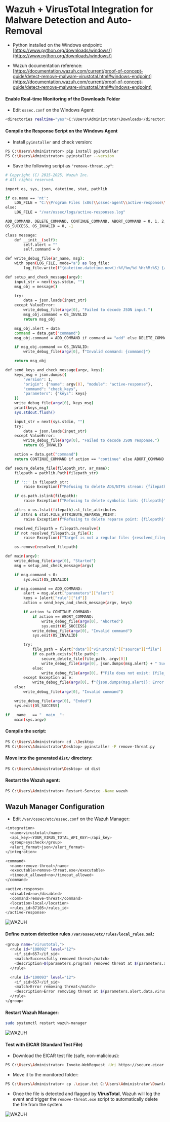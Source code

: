 # Wazuh + VirusTotal Integration for Malware Detection and Auto-Removal

- Python installed on the Windows endpoint: [https://www.python.org/downloads/windows/](https://www.python.org/downloads/windows/)

- Wazuh documentation reference: [https://documentation.wazuh.com/current/proof-of-concept-guide/detect-remove-malware-virustotal.html#windows-endpoint](https://documentation.wazuh.com/current/proof-of-concept-guide/detect-remove-malware-virustotal.html#windows-endpoint)

#### Enable Real-time Monitoring of the Downloads Folder

- Edit `ossec.conf` on the Windows Agent:

```sh
<directories realtime="yes">C:\Users\Administrator\Downloads</directories>
```

#### Compile the Response Script on the Windows Agent

- Install `pyinstaller` and check version:

```sh
PS C:\Users\Administrator> pip install pyinstaller
PS C:\Users\Administrator> pyinstaller --version
```

- Save the following script as `"remove-threat.py"`:

```sh
# Copyright (C) 2015-2025, Wazuh Inc.
# All rights reserved.

import os, sys, json, datetime, stat, pathlib

if os.name == 'nt':
    LOG_FILE = "C:\\Program Files (x86)\\ossec-agent\\active-response\\active-responses.log"
else:
    LOG_FILE = "/var/ossec/logs/active-responses.log"

ADD_COMMAND, DELETE_COMMAND, CONTINUE_COMMAND, ABORT_COMMAND = 0, 1, 2, 3
OS_SUCCESS, OS_INVALID = 0, -1

class message:
    def __init__(self):
        self.alert = ""
        self.command = 0

def write_debug_file(ar_name, msg):
    with open(LOG_FILE, mode="a") as log_file:
        log_file.write(f"{datetime.datetime.now():%Y/%m/%d %H:%M:%S} {ar_name}: {msg}\n")

def setup_and_check_message(argv):
    input_str = next(sys.stdin, "")
    msg_obj = message()

    try:
        data = json.loads(input_str)
    except ValueError:
        write_debug_file(argv[0], "Failed to decode JSON input.")
        msg_obj.command = OS_INVALID
        return msg_obj

    msg_obj.alert = data
    command = data.get("command")
    msg_obj.command = ADD_COMMAND if command == "add" else DELETE_COMMAND if command == "delete" else OS_INVALID

    if msg_obj.command == OS_INVALID:
        write_debug_file(argv[0], f"Invalid command: {command}")

    return msg_obj

def send_keys_and_check_message(argv, keys):
    keys_msg = json.dumps({
        "version": 1,
        "origin": {"name": argv[0], "module": "active-response"},
        "command": "check_keys",
        "parameters": {"keys": keys}
    })
    write_debug_file(argv[0], keys_msg)
    print(keys_msg)
    sys.stdout.flush()

    input_str = next(sys.stdin, "")
    try:
        data = json.loads(input_str)
    except ValueError:
        write_debug_file(argv[0], "Failed to decode JSON response.")
        return OS_INVALID

    action = data.get("command")
    return CONTINUE_COMMAND if action == "continue" else ABORT_COMMAND if action == "abort" else OS_INVALID

def secure_delete_file(filepath_str, ar_name):
    filepath = pathlib.Path(filepath_str)

    if '::' in filepath_str:
        raise Exception(f"Refusing to delete ADS/NTFS stream: {filepath_str}")

    if os.path.islink(filepath):
        raise Exception(f"Refusing to delete symbolic link: {filepath}")

    attrs = os.lstat(filepath).st_file_attributes
    if attrs & stat.FILE_ATTRIBUTE_REPARSE_POINT:
        raise Exception(f"Refusing to delete reparse point: {filepath}")

    resolved_filepath = filepath.resolve()
    if not resolved_filepath.is_file():
        raise Exception(f"Target is not a regular file: {resolved_filepath}")

    os.remove(resolved_filepath)

def main(argv):
    write_debug_file(argv[0], "Started")
    msg = setup_and_check_message(argv)

    if msg.command < 0:
        sys.exit(OS_INVALID)

    if msg.command == ADD_COMMAND:
        alert = msg.alert["parameters"]["alert"]
        keys = [alert["rule"]["id"]]
        action = send_keys_and_check_message(argv, keys)

        if action != CONTINUE_COMMAND:
            if action == ABORT_COMMAND:
                write_debug_file(argv[0], "Aborted")
                sys.exit(OS_SUCCESS)
            write_debug_file(argv[0], "Invalid command")
            sys.exit(OS_INVALID)

        try:
            file_path = alert["data"]["virustotal"]["source"]["file"]
            if os.path.exists(file_path):
                secure_delete_file(file_path, argv[0])
                write_debug_file(argv[0], json.dumps(msg.alert) + " Successfully removed threat")
            else:
                write_debug_file(argv[0], f"File does not exist: {file_path}")
        except Exception as e:
            write_debug_file(argv[0], f"{json.dumps(msg.alert)}: Error removing threat: {str(e)}")
    else:
        write_debug_file(argv[0], "Invalid command")

    write_debug_file(argv[0], "Ended")
    sys.exit(OS_SUCCESS)

if __name__ == "__main__":
    main(sys.argv)
```

#### Compile the script:

```sh
PS C:\Users\Administrator> cd .\Desktop
PS C:\Users\Administrator\Desktop> pyinstaller -F remove-threat.py
```

#### Move into the generated `dist/` directory:

```sh
PS C:\Users\Administrator\Desktop> cd dist
```

#### Restart the Wazuh agent:

```sh
PS C:\Users\Administrator> Restart-Service -Name wazuh
```

## Wazuh Manager Configuration

- Edit `/var/ossec/etc/ossec.conf` on the Wazuh Manager:

```sh
<integration>
  <name>virustotal</name>
  <api_key><YOUR_VIRUS_TOTAL_API_KEY></api_key>
  <group>syscheck</group>
  <alert_format>json</alert_format>
</integration>

<command>
  <name>remove-threat</name>
  <executable>remove-threat.exe</executable>
  <timeout_allowed>no</timeout_allowed>
</command>

<active-response>
  <disabled>no</disabled>
  <command>remove-threat</command>
  <location>local</location>
  <rules_id>87105</rules_id>
</active-response>
```

![WAZUH](/Wazuh/assets/16.png)

#### Define custom detection rules `/var/ossec/etc/rules/local_rules.xml`:

```sh
<group name="virustotal,">
  <rule id="100092" level="12">
    <if_sid>657</if_sid>
    <match>Successfully removed threat</match>
    <description>$(parameters.program) removed threat at $(parameters.alert.data.virustotal.source.file)</description>
  </rule>

  <rule id="100093" level="12">
    <if_sid>657</if_sid>
    <match>Error removing threat</match>
    <description>Error removing threat at $(parameters.alert.data.virustotal.source.file)</description>
  </rule>
</group>
```

#### Restart Wazuh Manager:

```sh
sudo systemctl restart wazuh-manager
```

![WAZUH](/Wazuh/assets/17.png)

#### Test with EICAR (Standard Test File)

- Download the EICAR test file (safe, non-malicious):

```sh
PS C:\Users\Administrator> Invoke-WebRequest -Uri https://secure.eicar.org/eicar.com.txt -OutFile eicar.txt
```

- Move it to the monitored folder:

```sh
PS C:\Users\Administrator> cp .\eicar.txt C:\Users\Administrator\Downloads
```

- Once the file is detected and flagged by **VirusTotal**, Wazuh will log the event and trigger the `remove-threat.exe` script to automatically delete the file from the system.

![WAZUH](/Wazuh/assets/18.png)
